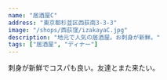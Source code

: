 ```yaml
---
name: "居酒屋C"
address: "東京都杉並区西荻南3-3-3"
image: "/shops/西荻窪/izakayaC.jpg"
description: "地元で人気の居酒屋。お刺身が新鮮。"
tags: ["居酒屋", "ディナー"]
---
```


刺身が新鮮でコスパも良い。友達とまた来たい。 